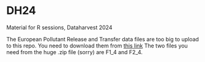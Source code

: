 # DH24
Material for R sessions, Dataharvest 2024

The European Pollutant Release and Transfer data files are too big to upload to this repo. You need to download them from [this link](https://sdi.eea.europa.eu/data/63a14e09-d1f5-490d-80cf-6921e4e69551) The two files you need from the huge .zip file (sorry) are F1_4 and F2_4. 
